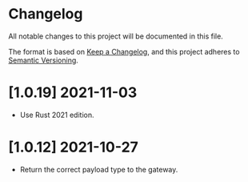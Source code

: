 # Changelog
All notable changes to this project will be documented in this file.

The format is based on [Keep a Changelog](https://keepachangelog.com/en/1.0.0/),
and this project adheres to [Semantic Versioning](https://semver.org/spec/v2.0.0.html).

# [1.0.19] 2021-11-03

- Use Rust 2021 edition.

# [1.0.12] 2021-10-27

- Return the correct payload type to the gateway.

